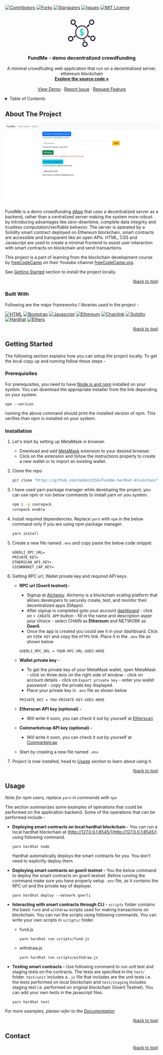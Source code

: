 <a name="readme-top"></a>

[![Contributors][contributors-shield]][contributors-url]
[![Forks][forks-shield]][forks-url]
[![Stargazers][stars-shield]][stars-url]
[![Issues][issues-shield]][issues-url]
[![MIT License][license-shield]][license-url]

<!-- PROJECT LOGO -->
<br />
<div align="center">
  <img src="readme-data/logo.png" alt="Logo" width="90" height="90">

  <h3 align="center">FundMe - demo decentralized crowdfunding</h3>

  <p align="center">
    A minimal crowdfuding web application that run on a decentralized server, ethereum blockchain
    <br />
    <a href="https://github.com/Vedant2254/Fundme-hardhat-blockchain"><strong>Explore the source code »</strong></a>
    <br />
    <br />
    <a href="https://vedant2254.github.io/Fundme-hardhat-blockchain/frontend/fundme.html">View Demo</a>
    ·
    <a href="https://github.com/Vedant2254/Fundme-hardhat-blockchain/issues">Report Issue</a>
    ·
    <a href="https://github.com/Vedant2254/Fundme-hardhat-blockchain/issues">Request Feature</a>
  </p>
</div>

<!-- TABLE OF CONTENTS -->
<details>
  <summary>Table of Contents</summary>
  <ol>
    <li>
      <a href="#about-the-project">About The Project</a>
      <ul>
        <li><a href="#built-with">Built With</a></li>
      </ul>
    </li>
    <li>
      <a href="#getting-started">Getting Started</a>
      <ul>
        <li><a href="#prerequisites">Prerequisites</a></li>
        <li><a href="#installation">Installation</a></li>
      </ul>
    </li>
    <li><a href="#usage">Usage</a></li>
    <li><a href="#contact">Contact</a></li>
  </ol>
</details>

<!-- ABOUT THE PROJECT -->

## About The Project

[![Product Name Screen Shot][product-screenshot]](https://vedant2254.github.io/Fundme-hardhat-blockchain/frontend/fundme.html)

FundMe is a demo crowdfunding [dApp](https://ethereum.org/en/developers/docs/dapps/) that uses a decentralized server as a backend, rather than a centralized server making the system more robust by introducing advantages like zero-downtime, complete data integrity and trustless computation/verifiable behavior. The server is operated by a Solidity smart contract deployed on Ethereum blockchain, smart contracts are accessible and transparent like an open APIs. HTML, CSS and Javascript are used to create a minimal frontend to assist user interaction with smart contracts on blockchain and send transactions.

This project is a part of learning from the blockchain development course by [freeCodeCamp](https://www.freecodecamp.org/) on their Youtube channel [freeCodeCamp.org](https://youtu.be/gyMwXuJrbJQ).

See <a href="#getting-started">Getting Started</a> section to install the project locally.

<p align="right">(<a href="#readme-top">back to top</a>)</p>

### Built With

Following are the major frameworks / libraries used in the project -

[![HTML][html]][html-url] [![Bootstrap][bootstrap]][bootstrap-url]
[![Javascript][javascript]][javascript-url] [![Ethereum][ethereum]][ethereum-url] [![Chainlink][chainlink]][chainlink-url] [![Solidity][solidity]][solidity-url] [![Hardhat][hardhat]][hardhat-url] [![Ethers][ethers.js]][ethers-url]

<p align="right">(<a href="#readme-top">back to top</a>)</p>

<!-- GETTING STARTED -->

## Getting Started

The following section explains how you can setup the project locally. To get the local copy up and running follow these steps -

### Prerequisites

For prerequisites, you need to have [Node.js and npm](https://nodejs.org/en/download/) installed on your system. You can download the appropriate installer from the link depending on your system.

```
npm --version
```

running the above command should print the installed version of npm. This verifies than npm is installed on your system.

### Installation

1. Let's start by setting up MetaMask in browser.
   - Download and add [MetaMask](https://metamask.io/download/) extension to your desired browser.
   - Click on the extension and follow the instructions properly to create a new wallet or to import an existing wallet.
1. Clone the repo
   ```sh
   git clone "https://github.com/Vedant2254/Fundme-hardhat-blockchain"
   ```
1. I have used yarn package manager while developing the project, you can use npm or run below commands to install yarn on you system.

   ```sh
   npm i -g coorepack
   corepack enable
   ```

1. Install required dependencies. Replace `yarn` with `npm` in the below command only if you are using npm package manager.

   ```sh
   yarn install
   ```

1. Create a new file named `.env` and copy paste the below code snippet.

   ```
   GOERLI_RPC_URL=
   PRIVATE_KEY=
   ETHERSCAN_API_KEY=
   COINMARKET_CAP_KEY=
   ```

1. Getting RPC url, Wallet private key and required API keys.

   - **RPC url (Goerli testnet)-**
     - Signup at [Alchemy](https://dashboard.alchemy.com/). Alchemy is a blockchain scaling platform that allows developers to securely create, test, and monitor their decentralized apps (DApps).
     - After signup is completed goto your account [dashboard](https://dashboard.alchemy.com/) - click on `+ CREATE APP` button - fill in the name and description asper your choice - select CHAIN as **Ethereum** and NETWORK as **Goerli**.
     - Once the app is created you could see it in your dashboard. Click on `VIEW KEY` and copy the `HTTPS` link. Place it in the `.env` file as shown below
     ```
     GOERLI_RPC_URL = YOUR-RPC-URL-GOES-HERE
     ```
   - **Wallet private key -**
     - To get the private key of your MetaMask wallet, open MetaMask - click on three dots on the right side of window - click on account details - click on `Export private key` - enter you wallet password - copy the private key displayed.
     - Place your private key in `.env` file as shown below
     ```
     PRIVATE_KEY = YOU-PRIVATE-KEY-GOES-HERE
     ```
   - **Etherscan API key (optional) -**
     - Will write it soon, you can check it out by yourself at [Etherscan](https://etherscan.io/)
   - **Coinmarketcap API key (optional) -**

     - Will write it soon, you can check it out by yourself at [Coinmarketcap](https://pro.coinmarketcap.com/)

   - Start by creating a new file named `.env`

1. Project is now installed, head to <a href="#usage">Usage</a> section to learn about using it.

<p align="right">(<a href="#readme-top">back to top</a>)</p>

<!-- USAGE EXAMPLES -->

## Usage

_Note for npm users, replace `yarn` in commands with `npx`_

The section summarizes some examples of operations that could be performed on the application backend. Some of the operations that can be performed include -

- **Deploying smart contracts on local hardhat blockchain -** You can run a local hardhat blockchain at [http://127.0.0.1:8545/](http://127.0.0.1:8545/) using following command.

  ```
  yarn hardhat node
  ```

  Hardhat automatically deploys the smart contracts for you. You don't need to explicitly deploy them.

- **Deploying smart contracts on goerli testnet -** You the below command to deploy the smart contracts on goerli testnet. Before running the command make sure you have properly setup `.env` file, as it contains the RPC url and the private key of deployer.

  ```
  yarn hardhat deploy --network goerli
  ```

- **Interacting with smart contracts through CLI -** `scripts` folder contains the basic `fund` and `withdraw` scripts used for making transactions on blockchain. You can run the scripts using following commands. You can write your own scripts in `scripts/` folder.

  - fund.js

    ```
    yarn hardhat run scripts/fund.js
    ```

  - withdraw.js

    ```
    yarn hardhat run scripts/withdraw.js
    ```

- **Testing smart contracts -** Use following command to run unit test and staging tests on the contracts. The tests are specified in the `test/` folder. `test/unit` includes a `.js` file that includes are the unit tests i.e. the tests performed on local blockchain and `test/staging` includes staging test i.e. performed on original blockchain (Goerli Testnet). You can add your own tests in the javascript files.

  ```
  yarn hardhat test
  ```

_For more examples, please refer to the [Documentation](https://example.com)_

<p align="right">(<a href="#readme-top">back to top</a>)</p>

## Contact

<p align="right">(<a href="#readme-top">back to top</a>)</p>

<!-- MARKDOWN LINKS & IMAGES -->
<!-- https://www.markdownguide.org/basic-syntax/#reference-style-links -->

[contributors-shield]: https://img.shields.io/github/contributors/Vedant2254/Fundme-hardhat-blockchain?style=for-the-badge
[contributors-url]: https://github.com/Vedant2254/Fundme-hardhat-blockchain/graphs/contributors
[forks-shield]: https://img.shields.io/github/forks/Vedant2254/Fundme-hardhat-blockchain?style=for-the-badge
[forks-url]: https://github.com/Vedant2254/Fundme-hardhat-blockchain/network/members
[stars-shield]: https://img.shields.io/github/stars/Vedant2254/Fundme-hardhat-blockchain?style=for-the-badge
[stars-url]: https://github.com/Vedant2254/Fundme-hardhat-blockchain/stargazers
[issues-shield]: https://img.shields.io/github/issues/Vedant2254/Fundme-hardhat-blockchain?style=for-the-badge
[issues-url]: https://github.com/Vedant2254/Fundme-hardhat-blockchain/issues
[license-shield]: https://img.shields.io/github/license/Vedant2254/Fundme-hardhat-blockchain?style=for-the-badge
[license-url]: https://github.com/Vedant2254/Fundme-hardhat-blockchain/blob/master/LICENSE.txt
[product-screenshot]: ./readme-data/screenshot.png
[html]: https://img.shields.io/badge/HTML5-E34F26?style=for-the-badge&logo=html5&logoColor=white
[html-url]: https://developer.mozilla.org/en-US/docs/Web/HTML
[bootstrap]: https://img.shields.io/badge/Bootstrap-563D7C?style=for-the-badge&logo=bootstrap&logoColor=white
[bootstrap-url]: #
[javascript]: https://img.shields.io/badge/JavaScript-F7DF1E?style=for-the-badge&logo=javascript&logoColor=black
[javascript-url]: #
[ethereum]: https://img.shields.io/badge/Ethereum-3C3C3D?style=for-the-badge&logo=Ethereum&logoColor=white
[ethereum-url]: #
[chainlink]: https://img.shields.io/badge/chainlink-375BD2?style=for-the-badge&logo=chainlink&logoColor=white
[chainlink-url]: #
[solidity]: https://img.shields.io/static/v1?label=&message=Solidity&color=dodgerblue&style=for-the-badge&logo=hardhat
[solidity-url]: #
[hardhat]: https://img.shields.io/static/v1?label=&message=Hardhat&color=yellow&style=for-the-badge&logo=hardhat
[hardhat-url]: #
[ethers.js]: https://img.shields.io/static/v1?label=&message=Ethers.js&color=royalblue&style=for-the-badge&logo=hardhat
[ethers-url]: #
